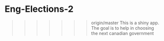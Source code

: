 # Eng-Elections-2
>>>>>>> origin/master
This is a shiny app.
The goal is to help in choosing the next canadian government
